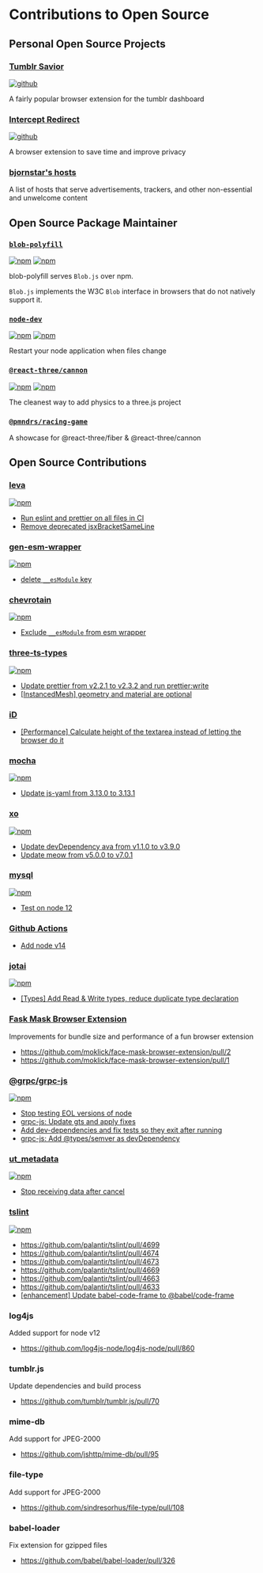 # Contributions to Open Source

## Personal Open Source Projects

### [Tumblr Savior](https://tumblr-savior.bjornstar.com)

[![github](https://img.shields.io/github/package-json/v/bjornstar/tumblr-savior)](https://tumblr-savior.github.bjornstar.com)

A fairly popular browser extension for the tumblr dashboard

### [Intercept Redirect](https://intercept-redirect.bjornstar.com)

[![github](https://img.shields.io/github/package-json/v/bjornstar/intercept-redirect)](https://intercept-redirect.github.bjornstar.com)

A browser extension to save time and improve privacy

### [bjornstar's hosts](https://github.com/bjornstar/hosts)

A list of hosts that serve advertisements, trackers, and other non-essential and unwelcome content

## Open Source Package Maintainer

### [`blob-polyfill`](https://github.com/bjornstar/blob-polyfill)

[![npm](https://img.shields.io/npm/v/blob-polyfill.svg)](https://www.npmjs.com/package/blob-polyfill)
[![npm](https://img.shields.io/npm/dm/blob-polyfill.svg)](https://www.npmjs.com/package/blob-polyfill)

blob-polyfill serves `Blob.js` over npm.

`Blob.js` implements the W3C `Blob` interface in browsers that do not natively support it.

### [`node-dev`](https://github.com/fgnass/node-dev)

[![npm](https://img.shields.io/npm/v/node-dev.svg)](https://www.npmjs.com/package/node-dev)
[![npm](https://img.shields.io/npm/dm/node-dev.svg)](https://www.npmjs.com/package/node-dev)

Restart your node application when files change

### [`@react-three/cannon`](https://github.com/pmndrs/use-cannon)

[![npm](https://img.shields.io/npm/v/@react-three/cannon.svg)](https://www.npmjs.com/package/@react-three/cannon)
[![npm](https://img.shields.io/npm/dm/@react-three/cannon.svg)](https://www.npmjs.com/package/@react-three/cannon)

The cleanest way to add physics to a three.js project

### [`@pmndrs/racing-game`](https://github.com/pmndrs/racing-game)

A showcase for @react-three/fiber & @react-three/cannon

## Open Source Contributions

### [leva](https://npmjs.com/package/leva)

[![npm](https://img.shields.io/npm/dm/leva.svg)](https://www.npmjs.com/package/leva)

- [Run eslint and prettier on all files in CI](https://github.com/pmndrs/leva/pull/278)
- [Remove deprecated jsxBracketSameLine](https://github.com/pmndrs/leva/pull/273)

### [gen-esm-wrapper](https://www.npmjs.com/package/gen-esm-wrapper)

[![npm](https://img.shields.io/npm/dm/gen-esm-wrapper.svg)](https://www.npmjs.com/package/gen-esm-wrapper)

- [delete `__esModule` key](https://github.com/addaleax/gen-esm-wrapper/pull/7)

### [chevrotain](https://www.npmjs.com/package/chevrotain)

[![npm](https://img.shields.io/npm/dm/chevrotain.svg)](https://www.npmjs.com/package/chevrotain)

- [Exclude `__esModule` from esm wrapper](https://github.com/Chevrotain/chevrotain/pull/1538)

### [three-ts-types](https://www.npmjs.com/package/@types/three)

[![npm](https://img.shields.io/npm/dm/@types/three.svg)](https://www.npmjs.com/package/@types/three)

- [Update prettier from v2.2.1 to v2.3.2 and run prettier:write](https://github.com/three-types/three-ts-types/pull/100)
- [[InstancedMesh] geometry and material are optional](https://github.com/three-types/three-ts-types/pull/99)

### [iD](https://github.com/openstreetmap/iD)

- [[Performance] Calculate height of the textarea instead of letting the browser do it](https://github.com/openstreetmap/iD/pull/7980)

### [mocha](https://www.npmjs.com/package/mocha)

[![npm](https://img.shields.io/npm/dm/mocha.svg)](https://www.npmjs.com/package/mocha)

- [Update js-yaml from 3.13.0 to 3.13.1](https://github.com/mochajs/mocha/pull/3877)

### [xo](https://www.npmjs.com/package/xo)

[![npm](https://img.shields.io/npm/dm/xo.svg)](https://www.npmjs.com/package/xo)

- [Update devDependency ava from v1.1.0 to v3.9.0](https://github.com/xojs/xo/pull/490)
- [Update meow from v5.0.0 to v7.0.1](https://github.com/xojs/xo/pull/489)

### [mysql](https://www.npmjs.com/package/mysql)

[![npm](https://img.shields.io/npm/dm/mocha.svg)](https://www.npmjs.com/package/mocha)

- [Test on node 12](https://github.com/mysqljs/mysql/pull/2211)

### [Github Actions](https://github.com/actions/starter-workflows)

- [Add node v14](https://github.com/actions/starter-workflows/pull/496)

### [jotai](https://www.npmjs.com/package/jotai)

[![npm](https://img.shields.io/npm/dm/jotai.svg)](https://www.npmjs.com/package/jotai)

- [[Types] Add Read & Write types, reduce duplicate type declaration](https://github.com/pmndrs/jotai/pull/367)

### [Fask Mask Browser Extension](https://github.com/moklick/face-mask-browser-extension)

Improvements for bundle size and performance of a fun browser extension

- https://github.com/moklick/face-mask-browser-extension/pull/2
- https://github.com/moklick/face-mask-browser-extension/pull/1

### [@grpc/grpc-js](https://www.npmjs.com/package/@grpc/grpc-js)

[![npm](https://img.shields.io/npm/dm/@grpc/grpc-js.svg)](https://www.npmjs.com/package/@grpc/grpc-js)

- [Stop testing EOL versions of node ](https://github.com/grpc/grpc-node/pull/1039)
- [grpc-js: Update gts and apply fixes](https://github.com/grpc/grpc-node/pull/1031)
- [Add dev-dependencies and fix tests so they exit after running](https://github.com/grpc/grpc-node/pull/973)
- [grpc-js: Add @types/semver as devDependency](https://github.com/grpc/grpc-node/pull/964)

### [ut_metadata](https://www.npmjs.com/package/ut_metadata)

[![npm](https://img.shields.io/npm/dm/ut_metadata.svg)](https://www.npmjs.com/package/ut_metadata)

- [Stop receiving data after cancel](https://github.com/webtorrent/ut_metadata/pull/44)

### [tslint](https://www.npmjs.com/package/tslint)

[![npm](https://img.shields.io/npm/dm/tslint.svg)](https://www.npmjs.com/package/tslint)

- https://github.com/palantir/tslint/pull/4699
- https://github.com/palantir/tslint/pull/4674
- https://github.com/palantir/tslint/pull/4673
- https://github.com/palantir/tslint/pull/4669
- https://github.com/palantir/tslint/pull/4663
- https://github.com/palantir/tslint/pull/4633
- [[enhancement] Update babel-code-frame to @babel/code-frame](https://github.com/palantir/tslint/pull/4632)

### log4js

Added support for node v12

- https://github.com/log4js-node/log4js-node/pull/860

### tumblr.js

Update dependencies and build process

- https://github.com/tumblr/tumblr.js/pull/70

### mime-db

Add support for JPEG-2000

- https://github.com/jshttp/mime-db/pull/95

### file-type

Add support for JPEG-2000

- https://github.com/sindresorhus/file-type/pull/108

### babel-loader

Fix extension for gzipped files

- https://github.com/babel/babel-loader/pull/326
